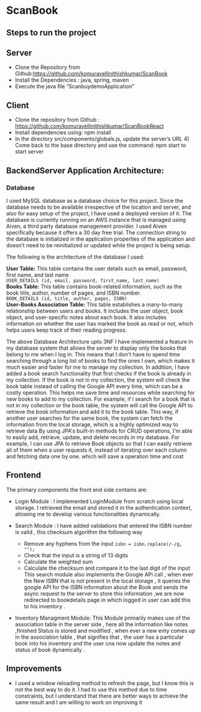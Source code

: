 # ScanBook

## Steps to run the project

## Server 
* Clone the Repository from Github:https://github.com/komuravellinithishkumar/ScanBook 
* Install the Dependencies : java, spring, maven 
* Execute the java file “ScanbuydemoApplication” 

## Client
* Clone the repository from Github : 
https://github.com/komuravellinithishkumar/ScanBookReact 
* Install dependencies using: npm install 
* In the directory src/components/globals.js, update the server’s URL 4) Come back to the base directory and use the command: npm start to start server 

## BackendServer Application Architecture: 

### Database
I used MySQL database as a database choice for this project. Since the database needs to be available irrespective of the location and server, and also for easy setup of the project, I have used a deployed version of it. The database is currently running on an AWS instance that is managed using Aiven, a third party database management provider. I used Aiven specifically because it offers a 30 day free trial. The connection string to the database is initialized in the application properties of the application and doesn’t need to be reinitialized or updated while the project is being setup. 

The following is the architecture of the database I used:

**User Table:** This table contains the user details such as email, password, first name, and last name \
`USER_DETAILS (id, email, password, first_name, last_name)` \
**Books Table:** This table contains book-related information, such as the book title, author, number of pages, and ISBN number. \
`BOOK_DETAILS (id, title, author, pages, ISBN)` \
**User-Books Association Table:** This table establishes a many-to-many relationship between users and books. It includes the user object, book object, and user-specific notes about each book. It also includes information on whether the user has marked the book as read or not, which helps users keep track of their reading progress.

The above Database Architecture upto 3NF 
I have implemented a feature in my database system that allows the server to display only the books that belong to me when I log in. This means that I don't have to spend time searching through a long list of books to find the ones I own, which makes it much easier and faster for me to manage my collection. 
In addition, I have added a book search functionality that first checks if the book is already in my collection. If the book is not in my collection, the system will check the book table instead of calling the Google API every time, which can be a costly operation. This helps me save time and resources while searching for new books to add to my collection. 
For example, if I search for a book that is not in my collection or the book table, the system will call the Google API to retrieve the book information and add it to the book table. This way, if another user searches for the same book, the system can fetch the information from the local storage, which is a highly optimized way to retrieve data 
By using JPA's built-in methods for CRUD operations, I'm able to easily add, retrieve, update, and delete records in my database. For example, I can use JPA to retrieve Book objects so that I can easily retrieve all of them when a user requests it, instead of iterating over each column and fetching data one by one. which will save a operation time and cost 



## Frontend
The primary components the front end side contains are: 
* Login Module : I implemented LoginModule from scratch using local storage. I retrieved the email and stored it in the authentication context, allowing me to develop various functionalities dynamically. 
* Search Module : I have added validations that entered the ISBN number is valid , this checksum algorithm the following way 
  + Remove any hyphens from the input 
  `isbn = isbn.replace(/-/g, "");` 
  + Check that the input is a string of 13 digits 
  + Calculate the weighted sum 
  + Calculate the checksum and compare it to the last digit of the input 
This search module also implements the Google APi call , when ever the New ISBN that is not present in the local storage , it queries the google API for the ISBN information about the Book
and sends the async request to the server to store this information ,we are now redirected to bookdetails page in which logged in user can add this to his inventory . 

* Inventory Managment Module: This Module primarily makes use of the association table in the server side , here all the information like notes ,finished Status is stored and modified , when ever a new enty comes up in the association table , that signifies that , the user has a particular book into his inventory and the user cna now update the notes and status of book dynamically . 


## Improvements
* I used a window reloading method to refresh the page, but I know this is not the best way to do it. I had to use this method due to time constraints, but I understand that there are better ways to achieve the same result and I am willing to work on improving it
